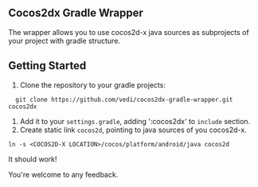 Cocos2dx Gradle Wrapper
---

The wrapper allows you to use cocos2d-x java sources as subprojects of your project with gradle structure. 

Getting Started
---

1. Clone the repository to your gradle projects:
```
  git clone https://github.com/vedi/cocos2dx-gradle-wrapper.git cocos2dx
```
1. Add it to your `settings.gradle`, adding ':cocos2dx' to `include` section.
1. Create static link `cocos2d`, pointing to java sources of you cocos2d-x.
```
ln -s <COCOS2D-X LOCATION>/cocos/platform/android/java cocos2d 
```

It should work!


You're welcome to any feedback.



